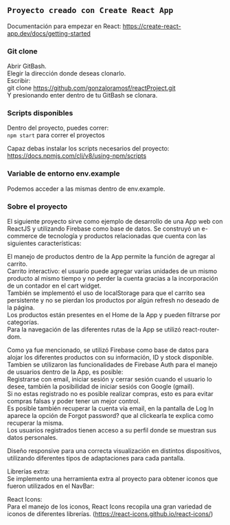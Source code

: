 ## `Proyecto creado con Create React App`
Documentación para empezar en React:
https://create-react-app.dev/docs/getting-started

### Git clone
Abrir GitBash.  
Elegir la dirección donde deseas clonarlo.  
Escribir:  
git clone https://github.com/gonzaloramosf/reactProject.git  
Y presionando enter dentro de tu GitBash se clonara.

### Scripts disponibles
Dentro del proyecto, puedes correr:  
`npm start` para correr el proyectos

Capaz debas instalar los scripts necesarios del proyecto:
https://docs.npmjs.com/cli/v8/using-npm/scripts

### Variable de entorno env.example
Podemos acceder a las mismas dentro de env.example.

### Sobre el proyecto

El siguiente proyecto sirve como ejemplo de desarrollo de una App web con ReactJS y utilizando Firebase como base de datos. Se construyó un e-commerce de tecnología y productos relacionadas que cuenta con las siguientes características:

El manejo de productos dentro de la App permite la función de agregar al carrito.  
Carrito interactivo: el usuario puede agregar varias unidades de un mismo producto al mismo tiempo y no perder la cuenta gracias a la incorporación de un contador en el cart widget.  
También se implementó el uso de localStorage para que el carrito sea persistente y no se pierdan los productos por algún refresh no deseado de la página.  
Los productos están presentes en el Home de la App y pueden filtrarse por categorías.  
Para la navegación de las diferentes rutas de la App se utilizó react-router-dom.  

Como ya fue mencionado, se utilizó Firebase como base de datos para alojar los diferentes productos con su información, ID y stock disponible. Tambien se utilizaron las funcionalidades de 
Firebase Auth para el manejo de usuarios dentro de la App, es posible:  
Registrarse con email, iniciar sesión y cerrar sesión cuando el usuario lo desee, también la posibilidad de iniciar sesiós con Google (gmail).  
Si no estas registrado no es posible realizar compras, esto es para evitar compras falsas y poder tener un mejor control.  
Es posible también recuperar la cuenta vía email, en la pantalla de Log In aparece la opción de Forgot password? que al clickearla te explica como recuperar la misma.  
Los usuarios registrados tienen acceso a su perfil donde se muestran sus datos personales.  

Diseño responsive para una correcta visualización en distintos dispositivos, utilizando diferentes tipos de adaptaciones para cada pantalla.

Librerías extra:  
Se implemento una herramienta extra al proyecto para obtener iconos que fueron utilizados en el NavBar:

React Icons:  
Para el manejo de los iconos, React Icons recopila una gran variedad de iconos de diferentes librerías. (https://react-icons.github.io/react-icons/)
